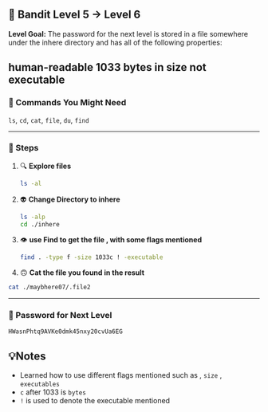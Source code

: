 
## 🎯 Bandit Level 5 → Level 6


**Level Goal:**
The password for the next level is stored in a file somewhere under the inhere directory and has all of the following properties:

human-readable
1033 bytes in size
not executable
---

### 🧰 Commands You Might Need
`ls`, `cd`, `cat`, `file`, `du`, `find`

---

### 🧭 Steps

1. 🔍 **Explore files**
   ```bash
   ls -al
   ```

2. 👽 **Change Directory to inhere**
   ```bash
   ls -alp 
   cd ./inhere 
   ```

3. 👁️ **use Find to get the file , with some flags mentioned**
   ```bash 
   find . -type f -size 1033c ! -executable
   ```

4. 🙃 **Cat the file you found in the result** 
  ```bash 
  cat ./maybhere07/.file2
  ```
---

### 🔑 Password for Next Level
```
HWasnPhtq9AVKe0dmk45nxy20cvUa6EG
```

## 💡Notes 
* Learned how to use different flags mentioned such as , `size` , `executables` 
* `c` after 1033 is `bytes`
* `!` is used to denote the executable mentioned 
